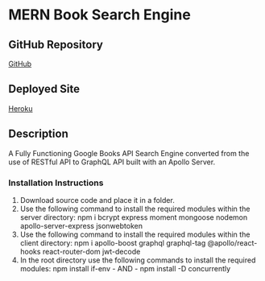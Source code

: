 # MERN Book Search Engine

## GitHub Repository
[GitHub](https://github.com/josephptflanagan/20201011-mern-book-search-engine)

## Deployed Site
[Heroku](https://sleepy-anchorage-14076.herokuapp.com/)

## Description
A Fully Functioning Google Books API Search Engine converted from the use of RESTful API to GraphQL API built with an Apollo Server.

### Installation Instructions
1. Download source code and place it in a folder.
2. Use the following command to install the required modules within the server directory: npm i bcrypt express moment mongoose nodemon apollo-server-express jsonwebtoken
3. Use the following command to install the required modules within the client directory: npm i apollo-boost graphql graphql-tag @apollo/react-hooks react-router-dom jwt-decode
4. In the root directory use the following commands to install the required modules: npm install if-env - AND - npm install -D concurrently